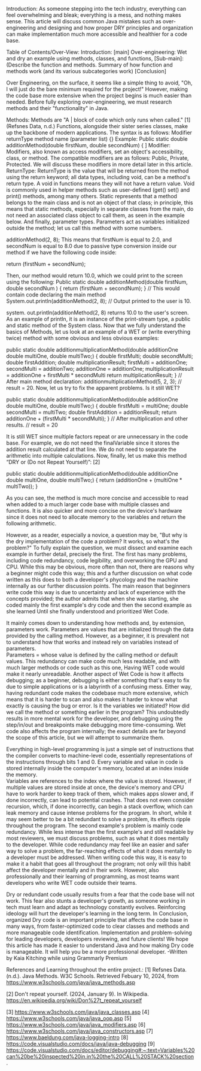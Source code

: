 Introduction:
As someone stepping into the tech industry, everything can feel overwhelming and bleak; everything is a mess, and nothing makes sense. This article will discuss common Java mistakes such as over-engineering and designing and how proper DRY principles and organization can make implementation much more accessible and healthier for a code base. 

Table of Contents/Over-View: 
Introduction: 
[main]
Over-engineering: Wet and dry an example using methods, classes, and functions, 
[Sub-main]:
(Describe the function and methods. 
Summary of how function and methods work (and its various subcategories work) 
[Conclusion]


Over Engineering, on the surface, it seems like a simple thing to avoid, "Oh, I will just do the bare minimum required for the project!" However, making the code base more extensive when the project begins is much easier than needed. 
Before fully exploring over-engineering, we must research methods and their "functionality" in Java. 

Methods:
Methods are "A | block of code which only runs when called." [1] (Refsnes Data, n.d.) Functions, alongside their sister series classes, make up the backbone of modern applications. 
The syntax is as follows:
Modifier returnType method name (parameter list) {}
Example: Public static double additionMethod(double firstNum, double secondNum) {
]
Modifier: Modifiers, also known as access modifiers, set an object's accessibility, class, or method.
The compatible modifiers are as follows: Public, Private, Protected.
We will discuss these modifiers in more detail later in this article. 
ReturnType: ReturnType is the value that will be returned from the method using the return keyword; all data types, including void, can be a method's return type. A void in functions means they will not have a return value. Void is commonly used in helper methods such as user-defined (get() set() and print() methods, among many others. 
Static represents that a method belongs to the main class and is not an object of that class; in principle, this means that static methods, especially in separate classes from the main, do not need an associated class object to call them, as seen in the example below. 
And finally, parameter types. Parameters act as variables initialized outside the method; let us call this method with some numbers.

additionMethod(2, 8); 
This means that firstNum is equal to 2.0, and secondNum is equal to 8.0 due to passive type conversion inside our method if we have the following code inside:

  return (firstNum + secondNum); 
  
Then, our method would return 10.0, which we could print to the screen using the following:
Public static double additionMethod(double firstNum, double secondNum ) {
  return (firstNum + secondNum); 
}
// This would contain code declaring the main method 
  System.out.println(additionMethod(2, 8);
// Output printed to the user is 10. 

system. out.println(additionMethod(2, 8) returns 10.0 to the user's screen. As an example of println, it is an instance of the print-stream type, a public and static method of the System class. 
Now that we fully understand the basics of Methods, let us look at an example of a WET or (write everything twice) method with some obvious and less obvious examples:

public static double additionmultiplicationMethod(double additionOne double multiOne, double multiTwo;) {
  double firstMulti;
  double secondMulti; 
  double firstAddition;
  double multiplicationResult; 
  firstMulti = additionOne; 
  secondMulti = additionTwo; 
  additionOne = additionOne; 
  multiplicationResult = additionOne + firstMulti * secondMulti 
  return multiplicationResult; 
}
// After main method declaration:
  additionmultiplicationMethod(5, 2, 3);
  // result = 20. 
Now, let us try to fix the apparent problems. Is it still WET?

public static double additionmultiplicationMethod(double additionOne double multiOne, double multiTwo;) {
  double firstMulti = multiOne;
  double secondMulti = multiTwo;
  double firstAddition = additionResult;
  return additionOne + (firstMulti * secondMulti);
}
  // After multiplication and other results.
  // result = 20
  
It is still WET since multiple factors repeat or are unnecessary in the code base. For example, we do not need the finalVariable since it stores the addition result calculated at that line. We do not need to separate the arithmetic into multiple calculations.
Now, finally, let us make this method “DRY or (Do not Repeat Yourself)”: [2]

public static double additionmultiplicationMethod(double additionOne double multiOne, double multiTwo;) {
  return (additionOne + (multiOne * multiTwo)); 
}

As you can see, the method is much more concise and accessible to read when added to a much larger code base with multiple classes and functions. It is also quicker and more concise on the device's hardware since it does not need to allocate memory to the variables and return the following arithmetic. 

However, as a reader, especially a novice, a question may be, "But why is the dry implementation of the code a problem? It works, so what's the problem?" To fully explain the question, we must dissect and examine each example in further detail, precisely the first. 
The first has many problems, including code redundancy, code legibility, and overworking the GPU and CPU. While this may be obvious, more often than not, there are reasons why a beginner might code this way; this and a further discussion on what code written as this does to both a developer's phycology and the machine internally as our further discussion points. 
The main reason that beginners write code this way is due to uncertainty and lack of experience with the concepts provided; the author admits that when she was starting, she coded mainly the first example's dry code and then the second example as she learned Until she finally understood and prioritized Wet Code. 

It mainly comes down to understanding how methods and, by extension, parameters work. Parameters are values that are initialized through the data provided by the calling method. However, as a beginner, it is prevalent not to understand how that works and instead rely on variables instead of parameters.  
Parameters = whose value is defined by the calling method or default values. 
This redundancy can make code much less readable, and with much larger methods or code such as this one, Having WET code would make it nearly unreadable. 
Another aspect of Wet Code is how it affects debugging; as a beginner, debugging is either something that's easy to fix due to simple applications or is a labyrinth of a confusing mess. Either way, having redundant code makes the codebase much more extensive, which means that it is harder to scan and also makes it harder to know what exactly is causing the bug or error. Is it the variables we initiated? How did we call the method or something earlier in the program? This undoubtedly results in more mental work for the developer, and debugging using the step/in/out and breakpoints make debugging more time-consuming. 
Wet code also affects the program internally; the exact details are far beyond the scope of this article, but we will attempt to summarize them.

Everything in high-level programming is just a simple set of instructions that the compiler converts to machine-level code, essentially representations of the instructions through bits 1 and 0. Every variable and value in code is stored internally inside the computer's memory, located at an index inside the memory.  
Variables are references to the index where the value is stored. 
However, if multiple values are stored inside at once, the device's memory and CPU have to work harder to keep track of them, which makes apps slower and, if done incorrectly, can lead to potential crashes.
That does not even consider recursion, which, if done incorrectly, can begin a stack overflow, which can leak memory and cause intense problems for the program.
In short, while it may seem better to be a bit redundant to solve a problem, its effects ripple throughout the program. 
The second example's problem is mainly code redundancy. While less intense than the first example's and still readable by most reviewers, we must discuss problems, such as what it does mentally to the developer. 
While code redundancy may feel like an easier and safer way to solve a problem, the far-reaching effects of what it does mentally to a developer must be addressed. When writing code this way, it is easy to make it a habit that goes all throughout the program; not only will this habit affect the developer mentally and in their work. However, also professionally and their learning of programming, as most teams want developers who write WET code outside their teams.

Dry or redundant code usually results from a fear that the code base will not work. This fear also stunts a developer's growth, as someone working in tech must learn and adapt as technology constantly evolves. Reinforcing ideology will hurt the developer's learning in the long term. 
In Conclusion, organized Dry code is an important principle that affects the code base in many ways, from faster-optimized code to clear classes and methods and more manageable code identification. Implementation and problem-solving for leading developers, developers reviewing, and future clients! We hope this article has made it easier to understand Java and how making Dry code is manageable. It will help you be a more professional developer. 
-Written by Kaia Kitching while using Grammarly Premium


References and Learning throughout the entire project.:
[1]
Refsnes Data. (n.d.). Java Methods. W3C Schools. Retrieved Febuary 10, 2024, from https://www.w3schools.com/java/java_methods.asp

[2]
Don't repeat yourself. (2024, January 9). In Wikipedia. 
https://en.wikipedia.org/wiki/Don%27t_repeat_yourself


[3] https://www.w3schools.com/java/java_classes.asp
[4] https://www.w3schools.com/java/java_oop.asp
[5] https://www.w3schools.com/java/java_modifiers.asp
[6] https://www.w3schools.com/java/java_constructors.asp
[7] https://www.baeldung.com/java-logging-intro
[8] https://code.visualstudio.com/docs/java/java-debugging
[9] https://code.visualstudio.com/docs/editor/debugging#:~:text=Variables%20can%20be%20inspected%20in,in%20the%20CALL%20STACK%20section.

